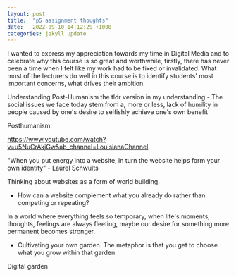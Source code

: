 ```yaml
---
layout: post
title:  "p5 assignment thoughts"
date:   2022-09-10 14:12:29 +1000
categories: jekyll update
---
```


<!-- One of the artists that was mentioned in the assignment 2 brief included Qianqian Ye, their work includes heavy experimentation with p5, three.js, a lot of 3D and AR stuff which is super inspiring, through some thorough investigation (reading the About Me section) I had learnt that they hold a bachelors, and masters in Landscape Architecture. With an extremely strong background in the field, their work expands into 3D art and creative coding. Ye challenges social issues such as gender, immigrant, power and technology through her art.  -->

I wanted to express my appreciation towards my time in Digital Media and to celebrate why this course is so great and worthwhile, firstly, there has never been a time when I felt like my work had to be fixed or invalidated. What most of the lecturers do well in this course is to identify students' most important concerns, what drives their ambition. 

<!-- What Digital Media allows, is to gain all these different types of skills to be able to express our concerns and experiences, this is what creating is all about right? 

What the hell is this even all about anyway? this whole creating thing, being "creative" is just a way to extract what we deem inspiring in our minds, what we find cool from our past, our experiences, our traumas and projecting that into reality. Sometimes I forget why I create things, 

When we create or design, or ideate, what is it that we are projecting? Sometimes I might not even know it but, when you aren't limited to how you create, obviously the more expressive you become -->
Understanding Post-Humanism
the tldr version in my understanding - The social issues we face today stem from a, more or less, lack of humility in people caused by one's desire to selfishly achieve one's own benefit

Posthumanism: 



https://www.youtube.com/watch?v=u5NuCrAkjGw&ab_channel=LouisianaChannel

"When you put energy into a website, in turn the website helps form your own identity" - Laurel Schwults

Thinking about websites as a form of world building.

- How can a website complement what you already do rather than competing or repeating?

In a world where everything feels so temporary, when life's moments, thoughts, feelings are always fleeting, maybe our desire for something more permanent becomes stronger.

- Cultivating your own garden. The metaphor is that you get to choose what you grow within that garden. 

Digital garden

<script type=module>

    // getting and formatting the canvas element
    const cnv = document.getElementById (`onclick_example`)
    cnv.width = cnv.parentNode.scrollWidth
    cnv.height = cnv.width * 9 / 16

    // this array will store the coordinates
    // of the click events
    const coordinates = []

    // this function will take the
    // pointerEvent as an argument
    // and assign it to parameter 'e'
    function add_coordinate (e) {

        // adding to the coordinates array 
        // an object with x & y properties
        // storing the values associated 
        // with the .offsetX and .offsetY
        // properties of the pointerEvent
        // object assigned to parameter 'e' 
        coordinates.push ({
            x : e.offsetX,
            y : e.offsetY
        })
    }

    // adding the function to the 
    // .onclick property of the canvas
    // add_coordinate
    cnv.onclick = add_coordinate

    // getting a 2d context
    const ctx = cnv.getContext ('2d')    

    // function to draw animation frames
    function draw_frame () {

        // turquoise background
        ctx.fillStyle = `turquoise`
        ctx.fillRect (0, 0, cnv.width, cnv.height)

        // hotpink squares
        ctx.fillStyle = `hotpink`

        // go through the coordinates array
        coordinates.forEach (p => {

            // use the values on the x & y properties
            // of each object to draw a square
            ctx.fillRect (p.x - 10, p.y - 10, 20, 20)
        })

        // call itself recursively
        requestAnimationFrame (draw_frame)
    }

    // call the first frame
    requestAnimationFrame (draw_frame)
</script>